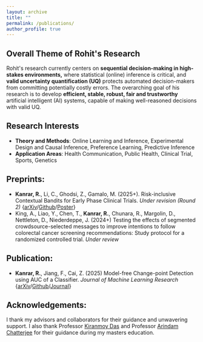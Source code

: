 ```yaml
---
layout: archive
title: ""
permalink: /publications/
author_profile: true
---
```


## Overall Theme of Rohit's Research
Rohit's research currently centers on **sequential decision-making in high-stakes environments,** where statistical (online) inference is critical, and **valid uncertainty quantification (UQ)** protects automated decision-makers from committing potentially costly errors. The overarching goal of his research is to develop **efficient, stable, robust, fair and trustworthy** artificial intelligent (AI) systems, capable of making well-reasoned decisions with valid UQ.


## Research Interests
* **Theory and Methods**: Online Learning and Inference, Experimental Design and Causal Inference, Preference Learning, Predictive Inference
* **Application Areas**: Health Communication, Public Health, Clinical Trial, Sports, Genetics


## Preprints:

- **Kanrar, R.**, Li, C., Ghodsi, Z., Gamalo, M. (2025+). Risk-inclusive Contextual Bandits for Early Phase Clinical Trials. _Under revision (Round 2)_ {[arXiv](https://arxiv.org/abs/2507.22344)/[Github](https://github.com/rohitkanrar/RiTS)/[Poster](https://iowastate-my.sharepoint.com/:b:/g/personal/rohitk_iastate_edu/EZBr4_9jXR1PoLd2PtOeAA8BrhSKvwXO4qon0vNwcJyQrQ?e=FmqlG6)}
- King, A., Liao, Y., Chen, T., **Kanrar, R.**, Chunara, R., Margolin, D., Nettleton, D., Niederdeppe, J. (2024+) Testing the effects of segmented crowdsource-selected messages to improve intentions to follow colorectal cancer screening recommendations: Study protocol for a randomized controlled trial. _Under review_

## Publication:

- **Kanrar, R.**, Jiang, F., Cai, Z. (2025) Model-free Change-point Detection using AUC of a Classifier. _Journal of Machine Learning Research_ {[arXiv](https://arxiv.org/abs/2404.06995)/[Github](https://github.com/rohitkanrar/changeAUC)/[Journal](https://jmlr.org/papers/v26/24-0365.html)}

## Acknowledgements:
I thank my advisors and collaborators for their guidance and unwavering support. I also thank Professor [Kiranmoy Das](https://scholar.google.com/citations?user=aUaRCTgAAAAJ&hl=en) and Professor [Arindam Chatterjee](https://isi.irins.org/profile/122632) for their guidance during my masters education.


